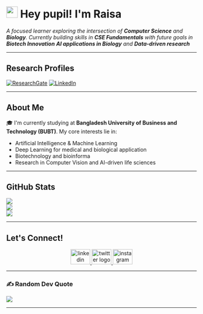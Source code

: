 <h1><img src="https://emojis.slackmojis.com/emojis/images/1531849430/4246/blob-sunglasses.gif?1531849430" width="30"/> Hey pupil! I'm Raisa</h1>

<p align="left">
  <em>
    A focused learner exploring the intersection of <strong>Computer Science</strong> and <strong>Biology</strong>. Currently building skills in <strong>CSE Fundamentals</strong> with future goals in <strong>Biotech Innovation</strong> <strong>AI applications in Biology</strong> and <strong>Data-driven research</strong>
  </em>
</p>

---

## Research Profiles

 [![ResearchGate](https://img.shields.io/badge/Research_Gate-00CCBB.svg?&style=for-the-badge&logo=ResearchGate&logoColor=white)](https://www.researchgate.net/profile/Raisa-Sneha?ev=hdr_xprf)
 [![LinkedIn](https://img.shields.io/badge/LinkedIn-0077B5?style=for-the-badge&logo=linkedin&logoColor=white)](https://www.linkedin.com/in/raisa-alam-69312b259/)

---

## About Me

🎓 I'm currently studying at **Bangladesh University of Business and Technology (BUBT)**. My core interests lie in:
- Artificial Intelligence & Machine Learning
- Deep Learning for medical and biological application
- Biotechnology and bioinforma
- Research in Computer Vision and AI-driven life sciences

---

## GitHub Stats

![](https://github-readme-stats.vercel.app/api?username=rasneha&theme=gotham&hide_border=false&include_all_commits=false&count_private=true)<br/>
![](https://github-readme-streak-stats.herokuapp.com/?user=rasneha&theme=gotham&hide_border=false)<br/>
![](https://github-readme-stats.vercel.app/api/top-langs/?username=rasneha&theme=gotham&hide_border=false&layout=compact)

---

## Let's Connect!

<div align="center">
  <a href="https://www.linkedin.com/in/raisa-alam-69312b259/" target="_blank">
    <img src="https://raw.githubusercontent.com/maurodesouza/profile-readme-generator/master/src/assets/icons/social/linkedin/default.svg" width="52" height="40" alt="linkedin logo" />
  </a>
  <a href="https://x.com/Maple_Mind_" target="_blank">
    <img src="https://raw.githubusercontent.com/maurodesouza/profile-readme-generator/master/src/assets/icons/social/twitter/default.svg" width="52" height="40" alt="twitter logo" />
  </a>
  <a href="https://www.instagram.com/maple_mind_/" target="_blank">
    <img src="https://raw.githubusercontent.com/maurodesouza/profile-readme-generator/master/src/assets/icons/social/instagram/default.svg" width="52" height="40" alt="instagram logo" />
  </a>
</div>

---

### ✍️ Random Dev Quote
![](https://quotes-github-readme.vercel.app/api?type=horizontal&theme=radical)

---


<!--
**rasneha/rasneha** is a ✨ _special_ ✨ repository because its `README.md` (this file) appears on your GitHub profile.

Here are some ideas to get you started:

- 🔭 I’m currently working on ...
- 🌱 I’m currently learning ...
- 👯 I’m looking to collaborate on ...
- 🤔 I’m looking for help with ...
- 💬 Ask me about ...
- 📫 How to reach me: ...
- 😄 Pronouns: ...
- ⚡ Fun fact: ...
-->
